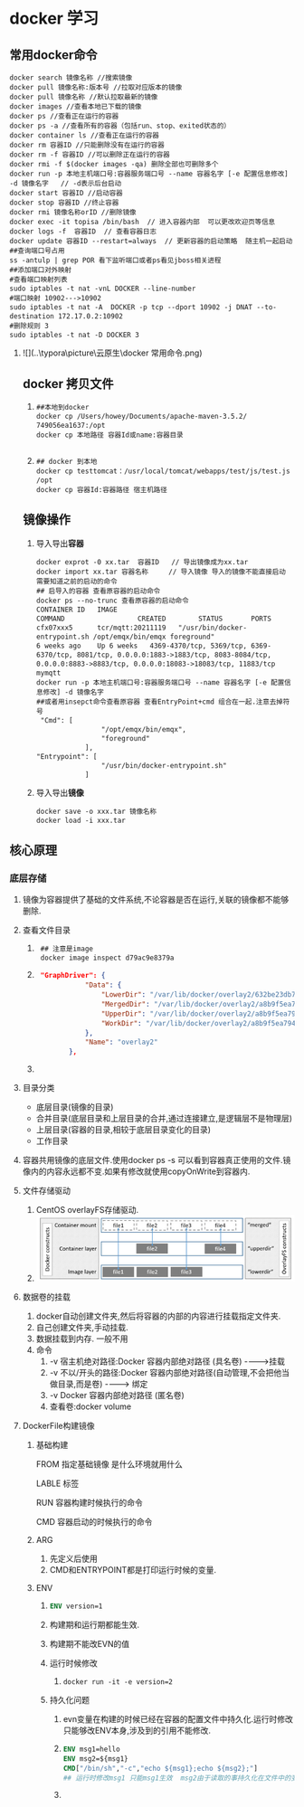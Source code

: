 # docker 学习

## 常用docker命令

~~~shell
docker search 镜像名称 //搜索镜像
docker pull 镜像名称:版本号 //拉取对应版本的镜像
docker pull 镜像名称 //默认拉取最新的镜像
docker images //查看本地已下载的镜像
docker ps //查看正在运行的容器
docker ps -a //查看所有的容器（包括run、stop、exited状态的）
docker container ls //查看正在运行的容器
docker rm 容器ID //只能删除没有在运行的容器
docker rm -f 容器ID //可以删除正在运行的容器
docker rmi -f $(docker images -qa) 删除全部也可删除多个
docker run -p 本地主机端口号:容器服务端口号 --name 容器名字 [-e 配置信息修改] -d 镜像名字   // -d表示后台启动
docker start 容器ID //启动容器
docker stop 容器ID //终止容器
docker rmi 镜像名称orID //删除镜像
docker exec -it topisa /bin/bash  // 进入容器内部  可以更改欢迎页等信息
docker logs -f  容器ID  // 查看容器日志
docker update 容器ID --restart=always  // 更新容器的启动策略  随主机一起启动
##查询端口号占用
ss -antulp | grep POR 看下监听端口或者ps看见jboss相关进程
##添加端口对外映射
#查看端口映射列表
sudo iptables -t nat -vnL DOCKER --line-number
#端口映射 10902--->10902
sudo iptables -t nat -A  DOCKER -p tcp --dport 10902 -j DNAT --to-destination 172.17.0.2:10902
#删除规则 3
sudo iptables -t nat -D DOCKER 3
~~~

1. ![](..\typora\picture\云原生\docker 常用命令.png)

   ## docker 拷贝文件

   1. ~~~shell
      ##本地到docker
      docker cp /Users/howey/Documents/apache-maven-3.5.2/ 749056ea1637:/opt
      docker cp 本地路径 容器Id或name:容器目录
       
      ~~~

   2. ~~~shell
      ## docker 到本地
      docker cp testtomcat：/usr/local/tomcat/webapps/test/js/test.js /opt
      docker cp 容器Id:容器路径 宿主机路径
      ~~~

   ## 镜像操作

   1. 导入导出**容器**

      ~~~shell
      docker exprot -0 xx.tar  容器ID   // 导出镜像成为xx.tar
      docker import xx.tar 容器名称     // 导入镜像 导入的镜像不能直接启动 需要知道之前的启动的命令
      ## 启导入的容器 查看原容器的启动命令
      docker ps --no-trunc 查看原容器的启动命令 
      CONTAINER ID   IMAGE                                             COMMAND                  CREATED        STATUS       PORTS   
      cfx07xxx5      tcr/mqtt:20211119   "/usr/bin/docker-entrypoint.sh /opt/emqx/bin/emqx foreground"                                                   6 weeks ago    Up 6 weeks   4369-4370/tcp, 5369/tcp, 6369-6370/tcp, 8081/tcp, 0.0.0.0:1883->1883/tcp, 8083-8084/tcp, 0.0.0.0:8883->8883/tcp, 0.0.0.0:18083->18083/tcp, 11883/tcp   mymqtt
      docker run -p 本地主机端口号:容器服务端口号 --name 容器名字 [-e 配置信息修改] -d 镜像名字   
      ##或者用insepct命令查看原容器 查看EntryPoint+cmd 组合在一起.注意去掉符号
       "Cmd": [
                      "/opt/emqx/bin/emqx",
                      "foreground"
                  ],
      "Entrypoint": [
                      "/usr/bin/docker-entrypoint.sh"
                  ]
      ~~~

   2. 导入导出**镜像**

      ~~~shell
      docker save -o xxx.tar 镜像名称
      docker load -i xxx.tar   
      ~~~


## 核心原理

### 底层存储

1. 镜像为容器提供了基础的文件系统,不论容器是否在运行,关联的镜像都不能够删除.

2. 查看文件目录

   1. ~~~shell
       ## 注意是image 
       docker image inspect d79ac9e8379a
      ~~~

   2. ~~~json
       "GraphDriver": {
                  "Data": {
                      "LowerDir": "/var/lib/docker/overlay2/632be23db7f18f8b388512db39ee25e9814a859cba6e80c5a7c6e191cd46dfd7/diff:/var/lib/docker/overlay2/a75597a90558548c5cc723ffb4189ea77c7d0e39fbb35b545dc675bd931387eb/diff:/var/lib/docker/overlay2/43d8145bc4ca9442a718d01efa899e8b6483f3fd3d6a59b853234695d246eb4e/diff:/var/lib/docker/overlay2/2a30eebf60bb0b3364d2d26b8a92d1d34ff254bcf2a7900c877690d2ae336e09/diff:/var/lib/docker/overlay2/7b57ebd1120a0f49e8b54d20851abb993af47cda458ba81f5ff3f989e72189e1/diff:/var/lib/docker/overlay2/a9552bbc8d1a826da1027c34fb121dd623dac02f2771fe4c6c6e0e8725851b9c/diff:/var/lib/docker/overlay2/b16ff6b7911e9510ca3e982a4a94873e9bb188f63f3b6834ba689f70c748951e/diff",
                      "MergedDir": "/var/lib/docker/overlay2/a8b9f5ea7944eeb86d7f3b3ce0185997a42857a134c8f62f1c72158e206f5c70/merged",
                      "UpperDir": "/var/lib/docker/overlay2/a8b9f5ea7944eeb86d7f3b3ce0185997a42857a134c8f62f1c72158e206f5c70/diff",
                      "WorkDir": "/var/lib/docker/overlay2/a8b9f5ea7944eeb86d7f3b3ce0185997a42857a134c8f62f1c72158e206f5c70/work"
                  },
                  "Name": "overlay2"
              },
      ~~~

   3. 

3. 目录分类

   - 底层目录(镜像的目录)
   - 合并目录(底层目录和上层目录的合并,通过连接建立,是逻辑层不是物理层)
   - 上层目录(容器的目录,相较于底层目录变化的目录)
   - 工作目录

4. 容器共用镜像的底层文件.使用docker ps -s 可以看到容器真正使用的文件.镜像内的内容永远都不变.如果有修改就使用copyOnWrite到容器内.

5. 文件存储驱动

   1. CentOS overlayFS存储驱动.
   2. ![](..\typora\picture\云原生\docker_overlay_constructs.jpg)

6. 数据卷的挂载

   1. docker自动创建文件夹,然后将容器的内部的内容进行挂载指定文件夹.
   2. 自己创建文件夹,手动挂载.
   3. 数据挂载到内存. 一般不用
   4. 命令
      1.  -v 宿主机绝对路径:Docker 容器内部绝对路径 (具名卷)  ---->挂载
      2.  -v 不以/开头的路径:Docker 容器内部绝对路径(自动管理,不会把他当做目录,而是卷)  ----> 绑定
      3.  -v Docker 容器内部绝对路径 (匿名卷)
      4. 查看卷:docker volume 

7. DockerFile构建镜像

   1. 基础构建

      FROM 指定基础镜像 是什么环境就用什么

      LABLE 标签

      RUN 容器构建时候执行的命令

      CMD 容器启动的时候执行的命令

   2. ARG

      1. 先定义后使用
      2. CMD和ENTRYPOINT都是打印运行时候的变量.

   3. ENV

      1. ~~~dockerfile
         ENV version=1
         ~~~

      2. 构建期和运行期都能生效.

      3. 构建期不能改EVN的值

      4. 运行时候修改

         1. ~~~shell
            docker run -it -e version=2
            ~~~

      5. 持久化问题

         1. evn变量在构建的时候已经在容器的配置文件中持久化.运行时修改只能够改ENV本身,涉及到的引用不能修改.

         2. ~~~dockerfile
            ENV msg1=hello
            ENV msg2=${msg1}
            CMD["/bin/sh","-c","echo ${msg1};echo ${msg2};"]
            ## 运行时修改msg1 只能msg1生效  msg2由于读取的事持久化在文件中的变量的值,所以不会改变.
            ~~~

         3. 

